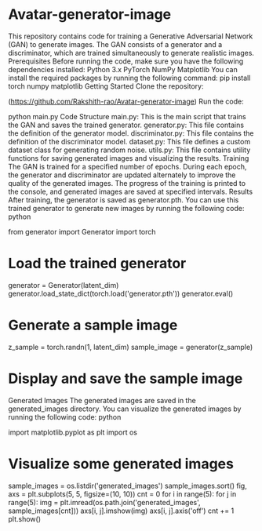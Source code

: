# Avatar-generator-image
This repository contains code for training a Generative Adversarial Network (GAN) to generate images. The GAN consists of a generator and a discriminator, which are trained simultaneously to generate realistic images.
Prerequisites
Before running the code, make sure you have the following dependencies installed:
Python 3.x
PyTorch
NumPy
Matplotlib
You can install the required packages by running the following command:
pip install torch numpy matplotlib
Getting Started
Clone the repository:

(https://github.com/Rakshith-rao/Avatar-generator-image)
Run the code:

python main.py
Code Structure
main.py: This is the main script that trains the GAN and saves the trained generator.
generator.py: This file contains the definition of the generator model.
discriminator.py: This file contains the definition of the discriminator model.
dataset.py: This file defines a custom dataset class for generating random noise.
utils.py: This file contains utility functions for saving generated images and visualizing the results.
Training
The GAN is trained for a specified number of epochs. During each epoch, the generator and discriminator are updated alternately to improve the quality of the generated images. The progress of the training is printed to the console, and generated images are saved at specified intervals.
Results
After training, the generator is saved as generator.pth. You can use this trained generator to generate new images by running the following code:
python

from generator import Generator
import torch

# Load the trained generator
generator = Generator(latent_dim)
generator.load_state_dict(torch.load('generator.pth'))
generator.eval()

# Generate a sample image
z_sample = torch.randn(1, latent_dim)
sample_image = generator(z_sample)

# Display and save the sample image
Generated Images
The generated images are saved in the generated_images directory. You can visualize the generated images by running the following code:
python

import matplotlib.pyplot as plt
import os

# Visualize some generated images
sample_images = os.listdir('generated_images')
sample_images.sort()
fig, axs = plt.subplots(5, 5, figsize=(10, 10))
cnt = 0
for i in range(5):
    for j in range(5):
        img = plt.imread(os.path.join('generated_images', sample_images[cnt]))
        axs[i, j].imshow(img)
        axs[i, j].axis('off')
        cnt += 1
plt.show()
